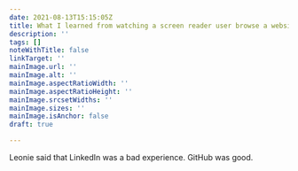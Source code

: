 ```yaml
---
date: 2021-08-13T15:15:05Z
title: What I learned from watching a screen reader user browse a website
description: ''
tags: []
noteWithTitle: false
linkTarget: ''
mainImage.url: ''
mainImage.alt: ''
mainImage.aspectRatioWidth: ''
mainImage.aspectRatioHeight: ''
mainImage.srcsetWidths: ''
mainImage.sizes: ''
mainImage.isAnchor: false
draft: true

---
```

Leonie said that LinkedIn was a bad experience. GitHub was good.
